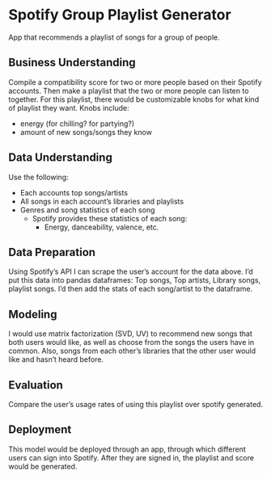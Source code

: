 # Spotify Group Playlist Generator
App that recommends a playlist of songs for a group of people.

## Business Understanding

Compile a compatibility score for two or more people based on their Spotify accounts. Then make a playlist that the two or more people can listen to together. For this playlist, there would be customizable knobs for what kind of playlist they want.
Knobs include:
- energy (for chilling? for partying?)
- amount of new songs/songs they know

## Data Understanding
Use the following:
- Each accounts top songs/artists
- All songs in each account’s libraries and playlists
- Genres and song statistics of each song
	- Spotify provides these statistics of each song:
		- Energy, danceability, valence, etc.

## Data Preparation
Using Spotify’s API I can scrape the user’s account for the data above. I’d put this data into pandas dataframes: Top songs, Top artists, Library songs, playlist songs. I’d then add the stats of each song/artist to the dataframe.

## Modeling
I would use matrix factorization (SVD, UV) to recommend new songs that both users would like, as well as choose from the songs the users have in common. Also, songs from each other’s libraries that the other user would like and hasn’t heard before.

## Evaluation
Compare the user’s usage rates of using this playlist over spotify generated.

## Deployment
This model would be deployed through an app, through which different users can sign into Spotify. After they are signed in, the playlist and score would be generated.
